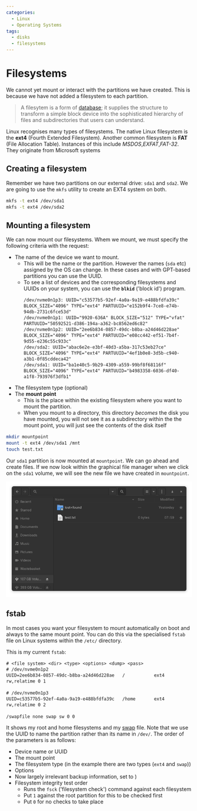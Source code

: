 ```yaml
---
categories:
  - Linux
  - Operating Systems
tags:
  - disks
  - filesystems
---
```


# Filesystems

We cannot yet mount or interact with the partitions we have created. This is because we have not added a filesystem to each partition.

> A filesytem is a form of [database](/Databases/Basic_database_concepts.md); it supplies the structure to transform a simple block device into the sophisticated hierarchy of files and subdirectories that users can understand.

Linux recognises many types of filesystems. The native Linux filesystem is the **ext4** (Fourth Extended Filesystem). Another common filesystem is **FAT** (File Allocation Table). Instances of this include _MSDOS_,_EXFAT_,_FAT-32_. They originate from Microsoft systems

## Creating a filesystem

Remember we have two partitions on our external drive: `sda1` and `sda2`. We are going to use the `mkfs` utility to create an EXT4 system on both.

```bash
mkfs -t ext4 /dev/sda1
mkfs -t ext4 /dev/sda2
```

## Mounting a filesystem

We can now mount our filesystems. Whem we mount, we must specify the following criteria with the request:

- The name of the device we want to mount.
  - This will be the name or the partition. However the names (`sda` etc) assigned by the OS can change. In these cases and with GPT-based partitions you can use the UUID.
  - To see a list of devices and the corresponding filesystems and UUIDs on your system, you can use the **`blkid`** ('block id') program.
    ```
    /dev/nvme0n1p3: UUID="c53577b5-92ef-4a0a-9a19-e488bfdfa39c" BLOCK_SIZE="4096" TYPE="ext4" PARTUUID="e152b9f4-7ce8-e74b-94db-2731c6fce53d"
    /dev/nvme0n1p1: UUID="9920-636A" BLOCK_SIZE="512" TYPE="vfat" PARTUUID="50592521-d386-194a-a362-bc8562ed6c82"
    /dev/nvme0n1p2: UUID="2ee6b834-0857-49dc-b8ba-a24d46d228ae" BLOCK_SIZE="4096" TYPE="ext4" PARTUUID="e08cc442-ef51-7b4f-9d55-e236c55c933c"
    /dev/sda2: UUID="abac6e2e-e3bf-40d3-a5ba-317c53eb27ce" BLOCK_SIZE="4096" TYPE="ext4" PARTUUID="4ef1b0e8-3d5b-c940-a3b1-0f85cddeca42"
    /dev/sda1: UUID="ba1e40c5-9b29-4309-a559-99bf8f68116f" BLOCK_SIZE="4096" TYPE="ext4" PARTUUID="b4983358-6036-df40-a1f8-793976f3dfb1"
    ```
- The filesystem type (optional)
- The **mount point**
  - This is the place within the existing filesystem where you want to mount the partition.
  - When you mount to a directory, this directory _becomes_ the disk you have mounted, you will not see it as a subdirectory within the the mount point, you will just see the contents of the disk itself

```bash
mkdir mountpoint
mount -t ext4 /dev/sda1 /mnt
touch test.txt
```

Our `sda1` partition is now mounted at `mountpoint`. We can go ahead and create files. If we now look within the graphical file manager when we click on the `sda1` volume, we will see the new file we have created in `mountpoint`.

![](/_img/mount-directory.png)

## fstab

In most cases you want your filesystem to mount automatically on boot and always to the same mount point. You can do this via the specialised `fstab` file on Linux systems within the `/etc/` directory.

This is my current `fstab`:

```
# <file system> <dir> <type> <options> <dump> <pass>
# /dev/nvme0n1p2
UUID=2ee6b834-0857-49dc-b8ba-a24d46d228ae	/         	ext4      	rw,relatime	0 1

# /dev/nvme0n1p3
UUID=c53577b5-92ef-4a0a-9a19-e488bfdfa39c	/home     	ext4      	rw,relatime	0 2

/swapfile none swap sw 0 0

```

It shows my root and home filesystems and my [swap](/Operating_Systems/Disks/Swap_space.md) file. Note that we use the UUID to name the partition rather than its name in `/dev/`. The order of the parameters is as follows:

- Device name or UUID
- The mount point
- The filesystem type (in the example there are two types (`ext4` and `swap`))
- Options
- Now largely irrelevant backup information, set to )
- Filesystem integrity test order
  - Runs the `fsck` ('filesystem check') command against each filesystem
  - Put `1` against the root partition for this to be checked first
  - Put `0` for no checks to take place
